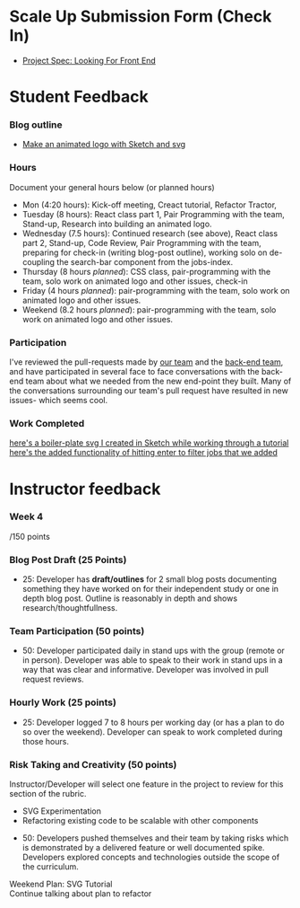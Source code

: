 # Scale Up Submission Form (Check In)

- [Project Spec: Looking For Front End](https://github.com/turingschool/lesson_plans/blob/master/ruby_04-apis_and_scalability/boxtrot_prime_project.markdown)

# Student Feedback

### Blog outline

- [Make an animated logo with Sketch and svg](https://gist.github.com/jeneve/d6ff2ade14b339c8f81613c09bdf0e16)

### Hours

Document your general hours below (or planned hours)

- Mon (4:20 hours): Kick-off meeting, Creact tutorial, Refactor Tractor,
- Tuesday (8 hours): React class part 1, Pair Programming with the team, Stand-up, Research into building an animated logo.
- Wednesday (7.5 hours): Continued research (see above), React class part 2, Stand-up, Code Review, Pair Programming with the team, preparing for check-in (writing blog-post outline), working solo on de-coupling the search-bar component from the jobs-index.
- Thursday (8 hours _planned_): CSS class, pair-programming with the team, solo work on animated logo and other issues, check-in
- Friday (4 hours _planned_): pair-programming with the team, solo work on animated logo and other issues.
- Weekend (8.2 hours _planned_): pair-programming with the team, solo work on animated logo and other issues.

### Participation

I've reviewed the pull-requests made by [our team](https://github.com/LookingForMe/lookingForFrontEnd/pull/61) and the [back-end team](https://github.com/LookingForMe/lookingfor/pull/108), and have participated in several face to face conversations with the back-end team about what we needed from the new end-point they built. Many of the conversations surrounding our team's pull request have resulted in new issues- which seems cool.

### Work Completed

[here's a boiler-plate svg I created in Sketch while working through a tutorial](https://codepen.io/jeneve/pen/YWaVBq)
[here's the added functionality of hitting enter to filter jobs that we added](https://github.com/LookingForMe/lookingForFrontEnd/blob/master/lib/components/SearchBarAndListings.js#L33)

# Instructor feedback

### Week 4

/150 points

### Blog Post Draft (25 Points)  

  * 25: Developer has **draft/outlines** for 2 small blog posts documenting something they have worked on for their independent study or one in depth blog post. Outline is reasonably in depth and shows research/thoughtfullness.

### Team Participation (50 points)

  * 50: Developer participated daily in stand ups with the group (remote or in person). Developer was able to speak to their work in stand ups in a way that was clear and informative. Developer was involved in pull request reviews.

### Hourly Work (25 points)

  * 25: Developer logged 7 to 8 hours per working day (or has a plan to do so over the weekend). Developer can speak to work completed during those hours.

### Risk Taking and Creativity (50 points)

Instructor/Developer will select one feature in the project to review for this section of the rubric.
  - SVG Experimentation
  - Refactoring existing code to be scalable with other components
  
  * 50: Developers pushed themselves and their team by taking risks which is demonstrated by a delivered feature or well documented spike. Developers explored concepts and technologies outside the scope of the curriculum.

Weekend Plan:
 SVG Tutorial  
 Continue talking about plan to refactor  
